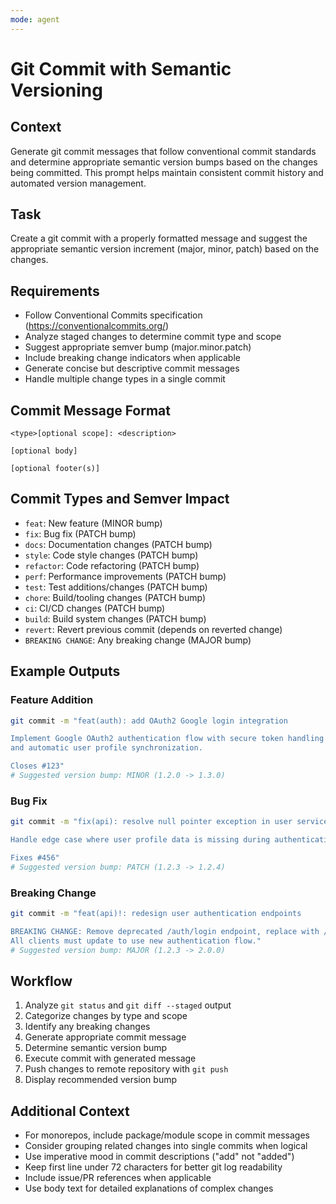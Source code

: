 ```yaml
---
mode: agent
---
```


# Git Commit with Semantic Versioning

## Context
Generate git commit messages that follow conventional commit standards and determine appropriate semantic version bumps based on the changes being committed. This prompt helps maintain consistent commit history and automated version management.

## Task
Create a git commit with a properly formatted message and suggest the appropriate semantic version increment (major, minor, patch) based on the changes.

## Requirements
- Follow Conventional Commits specification (https://conventionalcommits.org/)
- Analyze staged changes to determine commit type and scope
- Suggest appropriate semver bump (major.minor.patch)
- Include breaking change indicators when applicable
- Generate concise but descriptive commit messages
- Handle multiple change types in a single commit

## Commit Message Format
```
<type>[optional scope]: <description>

[optional body]

[optional footer(s)]
```

## Commit Types and Semver Impact
- `feat`: New feature (MINOR bump)
- `fix`: Bug fix (PATCH bump)
- `docs`: Documentation changes (PATCH bump)
- `style`: Code style changes (PATCH bump)
- `refactor`: Code refactoring (PATCH bump)
- `perf`: Performance improvements (PATCH bump)
- `test`: Test additions/changes (PATCH bump)
- `chore`: Build/tooling changes (PATCH bump)
- `ci`: CI/CD changes (PATCH bump)
- `build`: Build system changes (PATCH bump)
- `revert`: Revert previous commit (depends on reverted change)
- `BREAKING CHANGE`: Any breaking change (MAJOR bump)

## Example Outputs

### Feature Addition
```bash
git commit -m "feat(auth): add OAuth2 Google login integration

Implement Google OAuth2 authentication flow with secure token handling
and automatic user profile synchronization.

Closes #123"
# Suggested version bump: MINOR (1.2.0 -> 1.3.0)
```

### Bug Fix
```bash
git commit -m "fix(api): resolve null pointer exception in user service

Handle edge case where user profile data is missing during authentication.

Fixes #456"
# Suggested version bump: PATCH (1.2.3 -> 1.2.4)
```

### Breaking Change
```bash
git commit -m "feat(api)!: redesign user authentication endpoints

BREAKING CHANGE: Remove deprecated /auth/login endpoint, replace with /auth/v2/login.
All clients must update to use new authentication flow."
# Suggested version bump: MAJOR (1.2.3 -> 2.0.0)
```

## Workflow
1. Analyze `git status` and `git diff --staged` output
2. Categorize changes by type and scope
3. Identify any breaking changes
4. Generate appropriate commit message
5. Determine semantic version bump
6. Execute commit with generated message
7. Push changes to remote repository with `git push`
8. Display recommended version bump

## Additional Context
- For monorepos, include package/module scope in commit messages
- Consider grouping related changes into single commits when logical
- Use imperative mood in commit descriptions ("add" not "added")
- Keep first line under 72 characters for better git log readability
- Include issue/PR references when applicable
- Use body text for detailed explanations of complex changes 